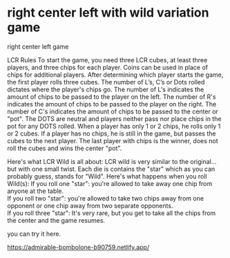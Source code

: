 # right center left with wild variation game

right center left game

LCR Rules
To start the game, you need three LCR cubes, at least three players, and three chips for
each player. Coins can be used in place of chips for additional players. After
determining which player starts the game, the first player rolls three cubes. The number
of L’s, C’s or Dots rolled dictates where the player's chips go.
The number of L's indicates the amount of chips to be passed to the player on
the left.
The number of R's indicates the amount of chips to be passed to the player on
the right.
The number of C's indicates the amount of chips to be passed to the center or
"pot".
The DOTS are neutral and players neither pass nor place chips in the pot for any
DOTS rolled.
When a player has only 1 or 2 chips, he rolls only 1 or 2 cubes. If a player has no chips,
he is still in the game, but passes the cubes to the next player. The last player with
chips is the winner, does not roll the cubes and wins the center "pot".

Here's what LCR Wild is all about:
LCR wild is very similar to the original... but with one small twist.  Each die is contains the "star" which as you can probably guess, stands for "Wild".  Here's what happens when you roll Wild(s):
If you roll one "star": you're allowed to take away one chip from anyone at the table.  
If you roll two "star": you're allowed to take two chips away from one opponent or one chip away from two separate opponents.  
If you roll three "star": It's very rare, but you get to take all the chips from the center and the game resumes.


you can try it here.

https://admirable-bombolone-b90759.netlify.app/
